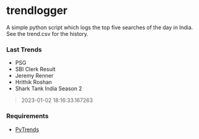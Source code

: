 # trendlogger
A simple python script which logs the top five searches of the day in India.<br>See the trend.csv for the history.<br>

<!-- Last Trends -->
### Last Trends
* PSG
* SBI Clerk Result
* Jeremy Renner
* Hrithik Roshan
* Shark Tank India Season 2
> 2023-01-02 18:16:33.167263

<!-- Requirements -->
### Requirements
* [PyTrends](https://github.com/dreyco676/pytrends)
